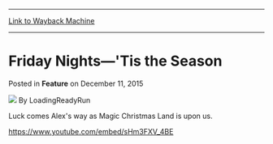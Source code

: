 
---
[Link to Wayback Machine](https://web.archive.org/web/20151214145825/http://magic.wizards.com/en/articles/archive/feature/friday-nights-tis-season-2015-12-11)

[_metadata_:wayback_url]:- "http://magic.wizards.com/en/articles/archive/feature/friday-nights-tis-season-2015-12-11"
[_metadata_:wayback_raw_url]:- "https://web.archive.org/web/20151214145825id_/http://magic.wizards.com/en/articles/archive/feature/friday-nights-tis-season-2015-12-11"
[_metadata_:wayback_capture_timestamp]:- "2015-12-14 14:58:25+00:00"
[_metadata_:description]:- "Luck comes Alex's way as Magic Christmas Land is upon us."
[_metadata_:generator]:- "Drupal 7 (http://drupal.org)"
[_metadata_:publish_date]:- "2015-12-11"
---


Friday Nights—'Tis the Season
=============================



 Posted in **Feature**
 on December 11, 2015 






![](https://media.magic.wizards.com/styles/auth_small/public/images/person/lrrbiopic.png)
By LoadingReadyRun











Luck comes Alex's way as Magic Christmas Land is upon us.


<https://www.youtube.com/embed/sHm3FXV_4BE>







